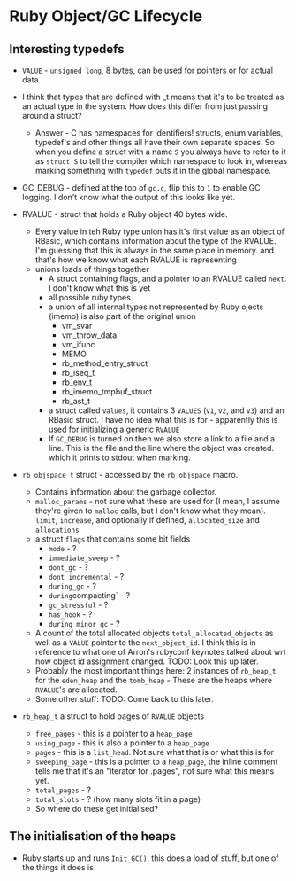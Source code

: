 # Ruby Object/GC Lifecycle

## Interesting typedefs

* `VALUE` - `unsigned long`, 8 bytes, can be used for pointers or for actual
  data.

* I think that types that are defined with _t means that it's to be treated as
  an actual type in the system. How does this differ from just passing around a
  struct?
    * Answer - C has namespaces for identifiers! structs, enum variables,
      typedef's and other things all have their own separate spaces. So when you
      define a struct with a name `S` you always have to refer to it as `struct
      S` to tell the compiler which namespace to look in, whereas marking
      something with `typedef` puts it in the global namespace.

* GC_DEBUG - defined at the top of `gc.c`, flip this to `1` to enable GC
  logging. I don't know what the output of this looks like yet.

* RVALUE - struct that holds a Ruby object 40 bytes wide.
  * Every value in teh Ruby type union has it's first value as an object of
    RBasic, which contains information about the type of the RVALUE. I'm
    guessing that this is always in the same place in memory. and that's how we
    know what each RVALUE is representing
  * unions loads of things together
    * A struct containing flags, and a pointer to an RVALUE called `next`. I
      don't know what this is yet
    * all possible ruby types
    * a union of all internal types not represented by Ruby ojects (imemo) is
      also part of the original union
        * vm_svar
        * vm_throw_data
        * vm_ifunc
        * MEMO
        * rb_method_entry_struct
        * rb_iseq_t
        * rb_env_t
        * rb_imemo_tmpbuf_struct
        * rb_ast_t
    * a struct called `values`, it contains 3 `VALUES` (`v1`, `v2`, and `v3`)
      and an RBasic struct. I have no idea what this is for - apparently this is used for initializing a generic `RVALUE`
    * If `GC_DEBUG` is turned on then we also store a link to a file and a line.
      This is the file and the line where the object was created. which it
      prints to  stdout when marking.

* `rb_objspace_t` struct - accessed by the `rb_objspace` macro.
  * Contains information about the garbage collector.
  * `malloc_params` - not sure what these are used for (I mean, I assume they're
    given to `malloc` calls, but I don't know what they mean). `limit`,
    `increase`, and optionally if defined, `allocated_size` and `allocations`
  * a struct `flags` that contains some bit fields
    * `mode` - ?
    * `immediate_sweep` - ?
    * `dont_gc` - ?
    * `dont_incremental` - ?
    * `during_gc` - ?
    * `during`compacting` - ?
    * `gc_stressful` - ?
    * `has_hook` - ?
    * `during_minor_gc` - ?
  * A count of the total allocated objects `total_allocated_objects` as well as
    a `VALUE` pointer to the `next_object_id`. I think this is in reference to
    what one of Arron's rubyconf keynotes talked about wrt how object id
    assignment changed. TODO: Look this up later.
  * Probably the most important things here: 2 instances of `rb_heap_t` for the
    `eden_heap` and the `tomb_heap` - These are the heaps where `RVALUE`'s are
    allocated.
  * Some other stuff: TODO: Come back to this later.

* `rb_heap_t` a struct to hold pages of `RVALUE` objects
  * `free_pages` - this is a pointer to a `heap_page`
  * `using_page` - this is also a pointer to a `heap_page`
  * `pages` - this is a `list_head`. Not sure what that is or what this is for
  * `sweeping_page` - this is a pointer to a `heap_page`, the inline comment
    tells me that it's an "iterator for .pages", not sure what this means yet.
  * `total_pages` - ?
  * `total_slots` - ? (how many slots fit in a page)
  * So where do these get initialised?

## The initialisation of the heaps

* Ruby starts up and runs `Init_GC()`, this does a load of stuff, but one of the things it does is
